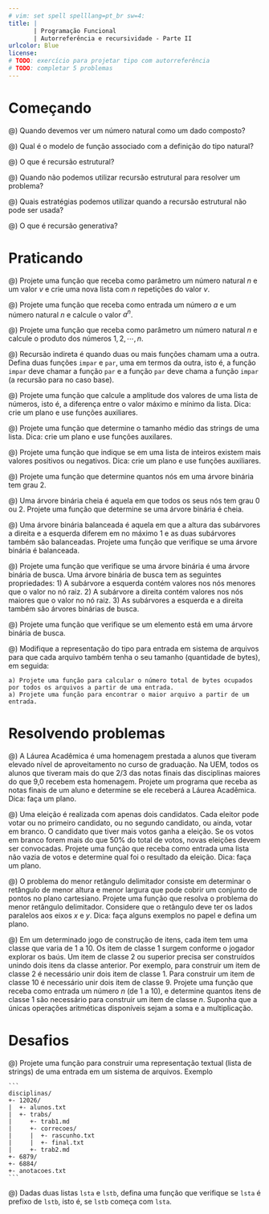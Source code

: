 ```yaml
---
# vim: set spell spelllang=pt_br sw=4:
title: |
       | Programação Funcional
       | Autorreferência e recursividade - Parte II
urlcolor: Blue
license:
# TODO: exercício para projetar tipo com autorreferência
# TODO: completar 5 problemas
---
```


# Começando

@) Quando devemos ver um número natural como um dado composto?

@) Qual é o modelo de função associado com a definição do tipo natural?

@) O que é recursão estrutural?

@) Quando não podemos utilizar recursão estrutural para resolver um problema?

@) Quais estratégias podemos utilizar quando a recursão estrutural não pode ser usada?

@) O que é recursão generativa?


# Praticando

<!-- Natural -->

@) Projete uma função que receba como parâmetro um número natural $n$ e um valor $v$ e crie uma nova lista com $n$ repetições do valor $v$.

@) Projete uma função que receba como entrada um número $a$ e um número natural $n$ e calcule o valor $a^n$.

@) Projete uma função que receba como parâmetro um número natural $n$ e calcule o produto dos números $1, 2, \cdots, n$.

@) Recursão indireta é quando duas ou mais funções chamam uma a outra. Defina duas funções `impar` e `par`, uma em termos da outra, isto é, a função `impar` deve chamar a função `par` e a função `par` deve chama a função `impar` (a recursão para no caso base).


<!-- Plano -->

@) Projete uma função que calcule a amplitude dos valores de uma lista de números, isto é, a diferença entre o valor máximo e mínimo da lista. Dica: crie um plano e use funções auxiliares.

@) Projete uma função que determine o tamanho médio das strings de uma lista. Dica: crie um plano e use funções auxilares.

@) Projete uma função que indique se em uma lista de inteiros existem mais valores positivos ou negativos. Dica: crie um plano e use funções auxiliares.


<!-- Árvores binárias -->

@) Projete uma função que determine quantos nós em uma árvore binária tem grau 2.

@) Uma árvore binária cheia é aquela em que todos os seus nós tem grau 0 ou 2. Projete uma função que determine se uma árvore binária é cheia.

@) Uma árvore binária balanceada é aquela em que a altura das subárvores a direita e a esquerda diferem em no máximo 1 e as duas subárvores também são balanceadas. Projete uma função que verifique se uma árvore binária é balanceada.

@) Projete uma função que verifique se uma árvore binária é uma árvore binária de busca. Uma árvore binária de busca tem as seguintes propriedades: 1) A subárvore a esquerda contém valores nos nós menores que o valor no nó raiz. 2) A subárvore a direita contém valores nos nós maiores que o valor no nó raiz. 3) As subárvores a esquerda e a direita também são árvores binárias de busca.

@) Projete uma função que verifique se um elemento está em uma árvore binária de busca.


<!-- Árvores -->

@) Modifique a representação do tipo para entrada em sistema de arquivos para que cada arquivo também tenha o seu tamanho (quantidade de bytes), em seguida:

    a) Projete uma função para calcular o número total de bytes ocupados por todos os arquivos a partir de uma entrada.
    a) Projete uma função para encontrar o maior arquivo a partir de um entrada.


# Resolvendo problemas

<!-- Funções auxiliares - plano -->

@) A Láurea Acadêmica é uma homenagem prestada a alunos que tiveram elevado nível de aproveitamento no curso de graduação. Na UEM, todos os alunos que tiveram mais do que 2/3 das notas finais das disciplinas maiores do que 9,0 recebem esta homenagem. Projete um programa que receba as notas finais de um aluno e determine se ele receberá a Láurea Acadêmica. Dica: faça um plano.

@) Uma eleição é realizada com apenas dois candidatos. Cada eleitor pode votar ou no primeiro candidato, ou no segundo candidato, ou ainda, votar em branco. O candidato que tiver mais votos ganha a eleição. Se os votos em branco forem mais do que 50% do total de votos, novas eleições devem ser convocadas. Projete uma função que receba como entrada uma lista não vazia de votos e determine qual foi o resultado da eleição. Dica: faça um plano.

@) O problema do menor retângulo delimitador consiste em determinar o retângulo de menor altura e menor largura que pode cobrir um conjunto de pontos no plano cartesiano. Projete uma função que resolva o problema do menor retângulo delimitador. Considere que o retângulo deve ter os lados paralelos aos eixos $x$ e $y$. Dica: faça alguns exemplos no papel e defina um plano.

<!-- Natural -->

@) Em um determinado jogo de construção de itens, cada item tem uma classe que varia de 1 a 10. Os item de classe 1 surgem conforme o jogador explorar os baús. Um item de classe 2 ou superior precisa ser construídos unindo dois itens da classe anterior. Por exemplo, para construir um item de classe 2 é necessário unir dois item de classe 1. Para construir um item de classe 10 é necessário unir dois item de classe 9. Projete uma função que receba como entrada um número $n$ (de 1 a 10), e determine quantos itens de classe 1 são necessário para construir um item de classe $n$. Suponha que a únicas operações aritméticas disponíveis sejam a soma e a multiplicação.


# Desafios

@) Projete uma função para construir uma representação textual (lista de strings) de uma entrada em um sistema de arquivos. Exemplo

    ```
    disciplinas/
    +- 12026/
    |  +- alunos.txt
    |  +- trabs/
    |     +- trab1.md
    |     +- correcoes/
    |     |  +- rascunho.txt
    |     |  +- final.txt
    |     +- trab2.md
    +- 6879/
    +- 6884/
    +- anotacoes.txt
    ```

@) Dadas duas listas `lsta` e `lstb`, defina uma função que verifique se `lsta` é prefixo de `lstb`, isto é, se `lstb` começa com `lsta`.





